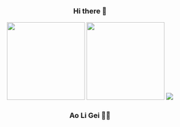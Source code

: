 

<div align="center">

### Hi there 👋


 <img height="180em" src="https://github-readme-stats.vercel.app/api?username=hdygxsj&count_private=true&show_icons=true&theme=tokyonight"/>
 
 <img height="180em" src="https://github-readme-stats.vercel.app/api/top-langs/?username=hdygxsj&layout=compact&langs_count=8&theme=tokyonight"/>
 <img src="https://activity-graph.herokuapp.com/graph?username=hdygxsj&theme=xcode" />

 ### Ao Li Gei 💪🏻
 </div>
